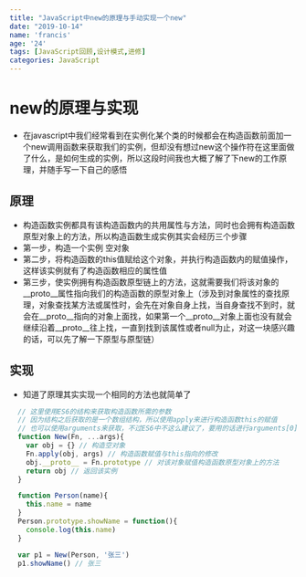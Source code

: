 ```yaml
---
title: "JavaScript中new的原理与手动实现一个new"
date: "2019-10-14"
name: 'francis'
age: '24'
tags: [JavaScript回顾,设计模式,进修]
categories: JavaScript
---
```


# new的原理与实现

- 在javascript中我们经常看到在实例化某个类的时候都会在构造函数前面加一个new调用函数来获取我们的实例，但却没有想过new这个操作符在这里面做了什么，是如何生成的实例，所以这段时间我也大概了解了下new的工作原理，并随手写一下自己的感悟

## 原理

- 构造函数实例都具有该构造函数内的共用属性与方法，同时也会拥有构造函数原型对象上的方法，所以构造函数生成实例其实会经历三个步骤
- 第一步，构造一个实例 空对象
- 第二步，将构造函数的this值赋给这个对象，并执行构造函数内的赋值操作，这样该实例就有了构造函数相应的属性值
- 第三步，使实例拥有构造函数原型链上的方法，这就需要我们将该对象的__proto__属性指向我们的构造函数的原型对象上（涉及到对象属性的查找原理，对象查找某方法或属性时，会先在对象自身上找，当自身查找不到时，就会在__proto__指向的对象上面找，如果第一个__proto__对象上面也没有就会继续沿着__proto__往上找，一直到找到该属性或者null为止，对这一块感兴趣的话，可以先了解一下原型与原型链）

<!--more-->

## 实现

- 知道了原理其实实现一个相同的方法也就简单了
  
```js
  // 这里使用ES6的结构来获取构造函数所需的参数
  // 因为结构之后获取的是一个数组结构，所以使用apply来进行构造函数this的赋值
  // 也可以使用arguments来获取，不过ES6中不这么建议了，要用的话进行arguments[0]的提取与裁剪就可以了
  function New(Fn, ...args){
    var obj = {} // 构造空对象
    Fn.apply(obj, args) // 构造函数赋值与this指向的修改
    obj.__proto__ = Fn.prototype // 对该对象赋值构造函数原型对象上的方法
    return obj // 返回该实例
  }

  function Person(name){
    this.name = name
  }
  Person.prototype.showName = function(){
    console.log(this.name)
  }

  var p1 = New(Person, '张三')
  p1.showName() // 张三

```
